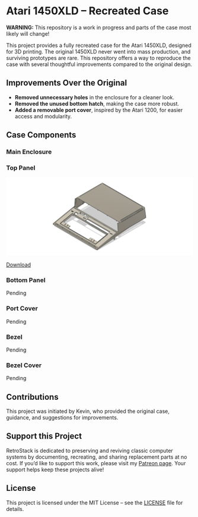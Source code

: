 # Atari 1450XLD – Recreated Case

**WARNING:** This repository is a work in progress and parts of the case most likely will change!  

This project provides a fully recreated case for the Atari 1450XLD, designed for 3D printing. The original 1450XLD never went into mass production, and surviving prototypes are rare. This repository offers a way to reproduce the case with several thoughtful improvements compared to the original design.

## Improvements Over the Original

- **Removed unnecessary holes** in the enclosure for a cleaner look.  
- **Removed the unused bottom hatch**, making the case more robust.  
- **Added a removable port cover**, inspired by the Atari 1200, for easier access and modularity.  

## Case Components

### Main Enclosure

### Top Panel

![Top Panel](/Images/Top_Model.png)

[Download](/Model/Top.stl)

### Bottom Panel

Pending

### Port Cover

Pending

### Bezel

Pending

### Bezel Cover

Pending


## Contributions

This project was initiated by Kevin, who provided the original case, guidance, and suggestions for improvements.  

## Support this Project

RetroStack is dedicated to preserving and reviving classic computer systems by documenting, recreating, and sharing replacement parts at no cost. If you’d like to support this work, please visit my [Patreon page](https://www.patreon.com/RetroStack). Your support helps keep these projects alive!  

## License

This project is licensed under the MIT License – see the [LICENSE](LICENSE) file for details.  
